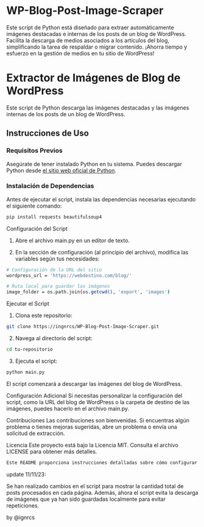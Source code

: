 # WP-Blog-Post-Image-Scraper
Este script de Python está diseñado para extraer automáticamente imágenes destacadas e internas de los posts de un blog de WordPress. Facilita la descarga de medios asociados a los artículos del blog, simplificando la tarea de respaldar o migrar contenido. ¡Ahorra tiempo y esfuerzo en la gestión de medios en tu sitio de WordPress!

# Extractor de Imágenes de Blog de WordPress

Este script de Python descarga las imágenes destacadas y las imágenes internas de los posts de un blog de WordPress.

## Instrucciones de Uso

### Requisitos Previos

Asegúrate de tener instalado Python en tu sistema. Puedes descargar Python desde [el sitio web oficial de Python](https://www.python.org/).

### Instalación de Dependencias

Antes de ejecutar el script, instala las dependencias necesarias ejecutando el siguiente comando:

```bash
pip install requests beautifulsoup4
```


Configuración del Script
1. Abre el archivo main.py en un editor de texto.

2. En la sección de configuración (al principio del archivo), modifica las variables según tus necesidades:

```bash
# Configuración de la URL del sitio
wordpress_url = 'https://webdestino.com/blog/'

# Ruta local para guardar las imágenes
image_folder = os.path.join(os.getcwd(), 'export', 'images')
```

Ejecutar el Script
1. Clona este repositorio:
```bash
git clone https://ingnrcs/WP-Blog-Post-Image-Scraper.git
```
2. Navega al directorio del script:
```bash
cd tu-repositorio
```
3. Ejecuta el script:
```bash
python main.py
```

El script comenzará a descargar las imágenes del blog de WordPress.

Configuración Adicional
Si necesitas personalizar la configuración del script, como la URL del blog de WordPress o la carpeta de destino de las imágenes, puedes hacerlo en el archivo main.py.

Contribuciones
Las contribuciones son bienvenidas. Si encuentras algún problema o tienes mejoras sugeridas, abre un problema o envía una solicitud de extracción.

Licencia
Este proyecto está bajo la Licencia MIT. Consulta el archivo LICENSE para obtener más detalles.

```bash
Este README proporciona instrucciones detalladas sobre cómo configurar y ejecutar el script, así como información sobre la configuración adicional y cómo contribuir al proyecto. Recuerda ajustar los enlaces y detalles específicos según tu situación. ¡Espero que sea útil para tu proyecto!
```
update 11/11/23:

Se han realizado cambios en el script para mostrar la cantidad total de posts procesados en cada página. Además, ahora el script evita la descarga de imágenes que ya han sido guardadas localmente para evitar repeticiones.

by @ignrcs


